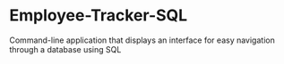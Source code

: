 # Employee-Tracker-SQL
Command-line application that displays an interface for easy navigation through a database using SQL
